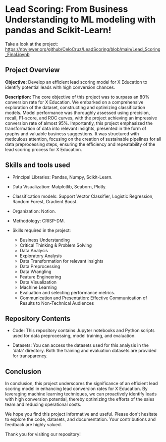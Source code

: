 # Lead Scoring: From Business Understanding to ML modeling with pandas and Scikit-Learn!

Take a look at the project: https://nbviewer.org/github/CeloCruz/LeadScoring/blob/main/Lead_Scoring_Final.ipynb

## Project Overview
**Objective:** 
Develop an efficient lead scoring model for X Education to identify potential leads with high conversion chances.

**Description:** 
The core objective of this project was to surpass an 80% conversion rate for X Education. We embarked on a comprehensive exploration of the dataset, constructing and optimizing classification models. Model performance was thoroughly assessed using precision, recall, F1-score, and ROC curves, with the project achieving an impressive conversion rate of almost 95%. Importantly, this project emphasized the transformation of data into relevant insights, presented in the form of graphs and valuable business suggestions. It was structured with meticulous attention, focusing on the creation of sustainable pipelines for all data preprocessing steps, ensuring the efficiency and repeatability of the lead scoring process for X Education.

## Skills and tools used

* Principal Libraries: Pandas, Numpy, Scikit-Learn.
* Data Visualization: Matplotlib, Seaborn, Plotly.
* Classification models: Support Vector Classifier, Logistic Regression, Random Forest, Gradient Boost.
* Organization: Notion.
* Methodology: CRISP-DM.

* Skills required in the project:
  * Business Understanding
  * Critical Thinking & Problem Solving
  * Data Analysis
  * Exploratory Analysis
  * Data Transformation for relevant insights
  * Data Preprocessing
  * Data Wrangling
  * Feature Engineering
  * Data Visualization
  * Machine Learning
  * Evaluation and selecting performance metrics.
  * Communication and Presentation: Effective Communication of Results to Non-Technical Audiences

## Repository Contents
* Code: This repository contains Jupyter notebooks and Python scripts used for data preprocessing, model training, and evaluation.

* Datasets: You can access the datasets used for this analysis in the 'data' directory. Both the training and evaluation datasets are provided for transparency.

## Conclusion
In conclusion, this project underscores the significance of an efficient lead scoring model in enhancing lead conversion rates for X Education. By leveraging machine learning techniques, we can proactively identify leads with high conversion potential, thereby optimizing the efforts of the sales team and reducing operational costs.

We hope you find this project informative and useful. Please don't hesitate to explore the code, datasets, and documentation. Your contributions and feedback are highly valued.

Thank you for visiting our repository!
